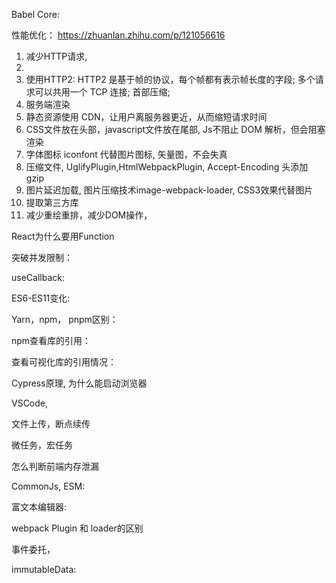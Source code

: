 



Babel Core:

性能优化： https://zhuanlan.zhihu.com/p/121056616
1. 减少HTTP请求,
2. 
3. 使用HTTP2: HTTP2 是基于帧的协议，每个帧都有表示帧长度的字段;
	  多个请求可以共用一个 TCP 连接; 首部压缩; 
4. 服务端渲染
5. 静态资源使用 CDN，让用户离服务器更近，从而缩短请求时间
6. CSS文件放在头部，javascript文件放在尾部, Js不阻止 DOM 解析，但会阻塞渲染
7. 字体图标 iconfont 代替图片图标, 矢量图，不会失真
8. 压缩文件, UglifyPlugin,HtmlWebpackPlugin,  Accept-Encoding 头添加 gzip 
9. 图片延迟加载, 图片压缩技术image-webpack-loader, CSS3效果代替图片
10. 提取第三方库
11. 减少重绘重排，减少DOM操作，


React为什么要用Function



突破并发限制：


useCallback:


ES6-ES11变化:



Yarn，npm， pnpm区别：


npm查看库的引用：


查看可视化库的引用情况：


Cypress原理, 为什么能启动浏览器


VSCode,


文件上传，断点续传


微任务，宏任务


怎么判断前端内存泄漏


CommonJs, ESM:


富文本编辑器:


webpack Plugin 和 loader的区别


事件委托，


immutableData:











